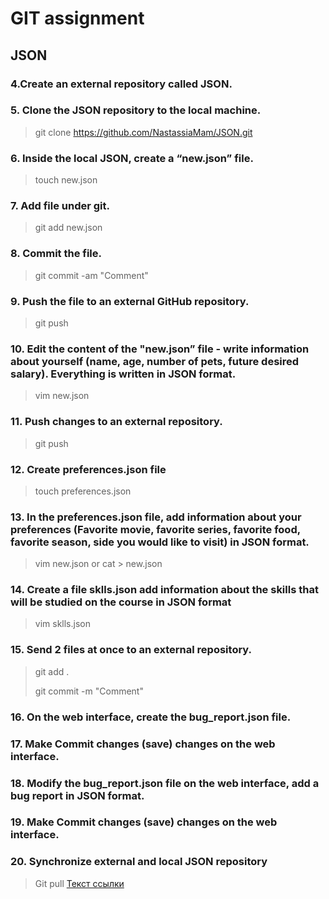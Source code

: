 # GIT assignment

## JSON

### 4.Create an external repository called JSON.
### 5. Clone the JSON repository to the local machine.
> git clone https://github.com/NastassiaMam/JSON.git
### 6. Inside the local JSON, create a “new.json” file.
> touch new.json
### 7. Add file under git.
> git add new.json
### 8. Commit the file.
> git commit -am "Comment"
### 9. Push the file to an external GitHub repository.
> git push 
### 10. Edit the content of the "new.json” file - write information about yourself (name, age, number of pets, future desired salary). Everything is written in JSON format.
>vim new.json
### 11. Push changes to an external repository.
>git push 
### 12. Create preferences.json file
> touch preferences.json
### 13. In the preferences.json file, add information about your preferences (Favorite movie, favorite series, favorite food, favorite season, side you would like to visit) in JSON format.
>vim new.json or cat > new.json
### 14. Create a file sklls.json add information about the skills that will be studied on the course in JSON format
>vim sklls.json 
### 15. Send 2 files at once to an external repository.
>git add .
>
>git commit -m "Comment"
### 16. On the web interface, create the bug_report.json file.
### 17. Make Commit changes (save) changes on the web interface.
### 18. Modify the bug_report.json file on the web interface, add a bug report in JSON format.
### 19. Make Commit changes (save) changes on the web interface.
### 20. Synchronize external and local JSON repository
> Git pull
> [Текст ссылки](https://docs.google.com/document/d/1pE3xXj7lBHZyvNlJEyIXiHybtF9nvVeqyz6FH1sRBcw/edit)
